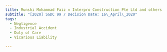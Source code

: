 ```yaml
---
title: Munshi Mohammad Faiz v Interpro Construction Pte Ltd and others
subtitle: "[2020] SGDC 99 / Decision Date: 16\_April\_2020"
tags:
  - Negligence
  - Industrial Accident
  - Duty of Care
  - Vicarious Liability

---
```

